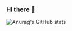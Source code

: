 ### Hi there 👋

![Anurag's GitHub stats](https://github-readme-stats.vercel.app/api?username=xngsoo96&show_icons=true&theme=transparent)
